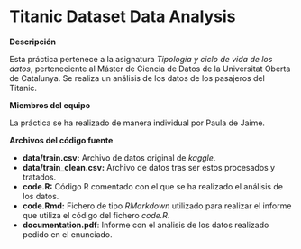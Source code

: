 # Titanic Dataset Data Analysis

**Descripción**

Esta práctica pertenece a la asignatura _Tipología y ciclo de vida de los datos_, perteneciente al Máster de Ciencia de Datos de la Universitat Oberta de Catalunya. Se realiza un análisis de los datos de los pasajeros del Titanic.

**Miembros del equipo**

La práctica se ha realizado de manera individual por Paula de Jaime.

**Archivos del código fuente**

- **data/train.csv:** Archivo de datos original de *kaggle*.
- **data/train_clean.csv:** Archivo de datos tras ser estos procesados y tratados.
- **code.R:** Código R comentado con el que se ha realizado el análisis de los datos.
- **code.Rmd:** Fichero de tipo *RMarkdown* utilizado para realizar el informe que utiliza el código del fichero *code.R*.
- **documentation.pdf**: Informe con el análisis de los datos realizado pedido en el enunciado.

